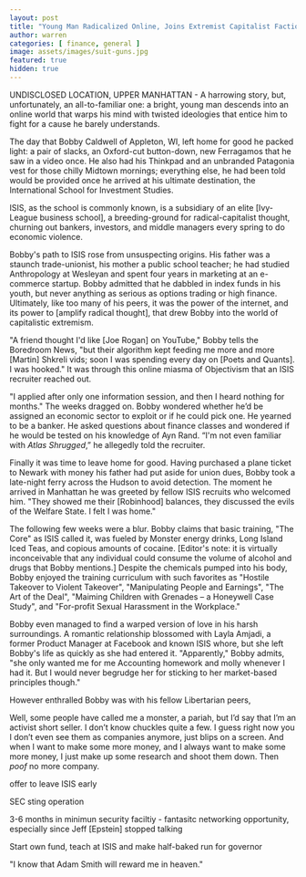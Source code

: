 ```yaml
---
layout: post
title: "Young Man Radicalized Online, Joins Extremist Capitalist Faction"
author: warren
categories: [ finance, general ]
image: assets/images/suit-guns.jpg
featured: true
hidden: true
---
```


UNDISCLOSED LOCATION, UPPER MANHATTAN - A harrowing story, but, unfortunately, an all-to-familiar one: a bright, young man descends into an online world that warps his mind with twisted ideologies that entice him to fight for a cause he barely understands. 

The day that Bobby Caldwell of Appleton, WI, left home for good he packed light: a pair of slacks, an Oxford-cut button-down, new Ferragamos that he saw in a video once. He also had his Thinkpad and an unbranded Patagonia vest for those chilly Midtown mornings; everything else, he had been told would be provided once he arrived at his ultimate destination, the International School for Investment Studies. 

ISIS, as the school is commonly known, is a subsidiary of an elite [Ivy-League business school], a breeding-ground for radical-capitalist thought, churning out bankers, investors, and middle managers every spring to do economic violence. 

Bobby's path to ISIS rose from unsuspecting origins. His father was a staunch trade-unionist, his mother a public school teacher; he had studied Anthropology at Wesleyan and spent four years in marketing at an e-commerce startup. Bobby admitted that he dabbled in index funds in his youth, but never anything as serious as options trading or high finance. Ultimately, like too many of his peers, it was the power of the internet, and its power to [amplify radical thought], that drew Bobby into the world of capitalistic extremism.

"A friend thought I'd like [Joe Rogan] on YouTube," Bobby tells the Boredroom News, "but their algorithm kept feeding me more and more [Martin] Shkreli vids; soon I was spending every day on [Poets and Quants]. I was hooked." It was through this online miasma of Objectivism that an ISIS recruiter reached out. 

"I applied after only one information session, and then I heard nothing for months." The weeks dragged on. Bobby wondered whether he’d be assigned an economic sector to exploit or if he could pick one. He yearned to be a banker. He asked questions about finance classes and wondered if he would be tested on his knowledge of Ayn Rand. “I'm not even familiar with _Atlas Shrugged_,” he allegedly told the recruiter. 

Finally it was time to leave home for good. Having purchased a plane ticket to Newark with money his father had put aside for union dues, Bobby took a late-night ferry across the Hudson to avoid detection. The moment he arrived in Manhattan he was greeted by fellow ISIS recruits who welcomed him. "They showed me their [Robinhood] balances, they discussed the evils of the Welfare State. I felt I was home."

The following few weeks were a blur. Bobby claims that basic training, "The Core" as ISIS called it, was fueled by Monster energy drinks, Long Island Iced Teas, and copious amounts of cocaine. [Editor's note: it is virtually inconceivable that any individual could consume the volume of alcohol and drugs that Bobby mentions.] Despite the chemicals pumped into his body, Bobby enjoyed the training curriculum with such favorites as "Hostile Takeover to Violent Takeover", "Manipulating People and Earnings", "The Art of the Deal", "Maiming Children with Grenades – a Honeywell Case Study", and "For-profit Sexual Harassment in the Workplace." 

Bobby even managed to find a warped version of love in his harsh surroundings. A romantic relationship blossomed with Layla Amjadi, a former Product Manager at Facebook and known ISIS whore, but she left Bobby's life as quickly as she had entered it. "Apparently," Bobby admits, "she only wanted me for me Accounting homework and molly whenever I had it. But I would never begrudge her for sticking to her market-based principles though."

However enthralled Bobby was with his fellow Libertarian peers, 


Well, some people have called me a monster, a pariah, but I’d say that I’m an activist short seller. I don’t know chuckles quite a few. I guess right now you I don’t even see them as companies anymore, just blips on a screen. And when I want to make some more money, and I always want to make some more money, I just make up some research and shoot them down. Then *poof* no more company.



offer to leave ISIS early



SEC sting operation



3-6 months in minimun security faciltiy - fantasitc networking opportunity, especially since Jeff [Epstein] stopped talking


Start own fund, teach at ISIS and make half-baked run for governor

"I know that Adam Smith will reward me in heaven."